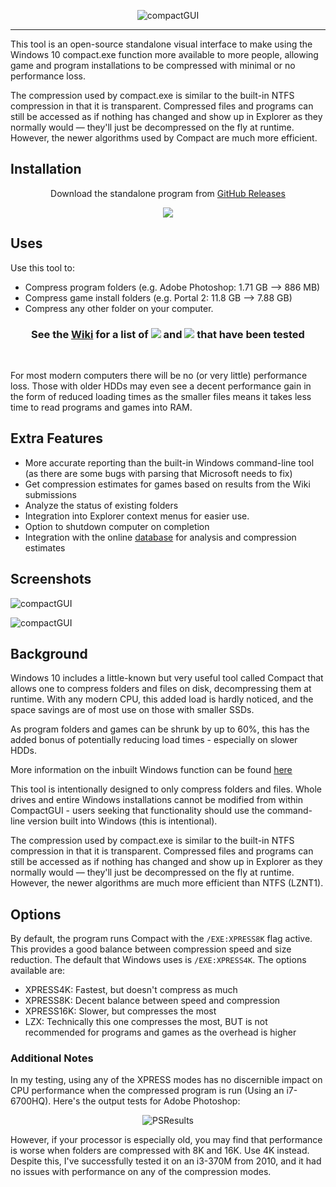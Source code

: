 <p align="center"><img src="https://i.imgur.com/vT1Tfi1.png" alt="compactGUI" /</p>
  
----

This tool is an open-source standalone visual interface to make using the Windows 10 compact.exe function more available to more people, allowing game and program installations to be compressed with minimal or no performance loss. 

The compression used by compact.exe is similar to the built-in NTFS compression in that it is transparent. Compressed files and programs can still be accessed as if nothing has changed and show up in Explorer as they normally would — they'll just be decompressed on the fly at runtime. However, the newer algorithms used by Compact are much more efficient. 

## Installation

<p align = "center">Download the standalone program from <a href="https://github.com/ImminentFate/CompactGUI/releases">GitHub Releases</a></p>

<p align = "center"><a href="https://github.com/ImminentFate/CompactGUI/releases"><img src="https://img.shields.io/badge/downloads-22k_total-brightgreen.svg""></a></p>

## Uses
Use this tool to: 
- Compress program folders (e.g. Adobe Photoshop: 1.71 GB --> 886 MB)
- Compress game install folders (e.g. Portal 2: 11.8 GB --> 7.88 GB)
- Compress any other folder on your computer. 
  
<h3 align="center"><b>See the <a href="https://github.com/ImminentFate/CompactGUI/wiki/Compression-Results:-Games">Wiki</a> for a list of <a href="https://github.com/ImminentFate/CompactGUI/wiki/Compression-Results:-Games"><img src="https://img.shields.io/badge/Games-1509-blue.svg"></a> and <a href="https://github.com/ImminentFate/CompactGUI/wiki/Compression-Results:-Programs"><img src="https://img.shields.io/badge/Programs-76-blue.svg"></a> that have been tested</b></h3>
<p>&nbsp;</p>



For most modern computers there will be no (or very little) performance loss. Those with older HDDs may even see a decent performance gain in the form of reduced loading times as the smaller files means it takes less time to read programs and games into RAM.

## Extra Features

 - More accurate reporting than the built-in Windows command-line tool (as there are some bugs with parsing that Microsoft needs to fix)
 - Get compression estimates for games based on results from the Wiki submissions
 - Analyze the status of existing folders
 - Integration into Explorer context menus for easier use.
 - Option to shutdown computer on completion
 - Integration with the online [database](https://github.com/ImminentFate/CompactGUI/wiki/Compression-Results:-Games) for analysis and compression estimates

## Screenshots
<p align="left"><img src="https://i.imgur.com/3auMAtO.png" alt="compactGUI"></p>

<p align="left"><img src="https://i.imgur.com/93fk8t0.png" alt="compactGUI"></p>

## Background
Windows 10 includes a little-known but very useful tool called Compact that allows one to compress folders and files on disk, decompressing them at runtime. With any modern CPU, this added load is hardly noticed, and the space savings are of most use on those with smaller SSDs. 

As program folders and games can be shrunk by up to 60%, this has the added bonus of potentially reducing load times - especially on slower HDDs. 

More information on the inbuilt Windows function can be found [here](https://technet.microsoft.com/en-au/library/bb490884.aspx)

This tool is intentionally designed to only compress folders and files. Whole drives and entire Windows installations cannot be modified from within CompactGUI - users seeking that functionality should use the command-line version built into Windows (this is intentional).

The compression used by compact.exe is similar to the built-in NTFS compression in that it is transparent. Compressed files and programs can still be accessed as if nothing has changed and show up in Explorer as they normally would — they'll just be decompressed on the fly at runtime. However, the newer algorithms are much more efficient than NTFS (LZNT1).

## Options
By default, the program runs Compact with the `/EXE:XPRESS8K` flag active. This provides a good balance between compression speed and size reduction. The default that Windows uses is `/EXE:XPRESS4K`.
The options available are: 
- XPRESS4K: Fastest, but doesn't compress as much
- XPRESS8K: Decent balance between speed and compression
- XPRESS16K: Slower, but compresses the most
- LZX: Technically this one compresses the most, BUT is not recommended for programs and games as the overhead is higher

### Additional Notes

In my testing, using any of the XPRESS modes has no discernible impact on CPU performance when the compressed program is run (Using an i7-6700HQ). Here's the output tests for Adobe Photoshop:
<p align="center"><img src="https://i.imgur.com/ou0D0B1.png" alt="PSResults"></p>


However, if your processor is especially old, you may find that performance is worse when folders are compressed with 8K and 16K. Use 4K instead. Despite this, I've successfully tested it on an i3-370M from 2010, and it had no issues with performance on any of the compression modes. 
